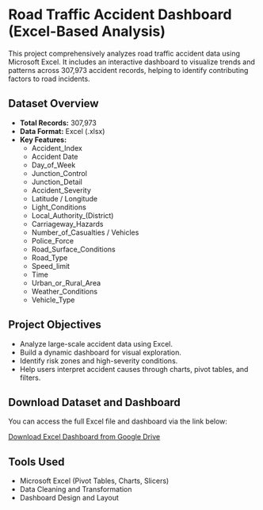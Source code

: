 # Road Traffic Accident Dashboard (Excel-Based Analysis)

This project comprehensively analyzes road traffic accident data using Microsoft Excel. It includes an interactive dashboard to visualize trends and patterns across 307,973 accident records, helping to identify contributing factors to road incidents.

## Dataset Overview

- **Total Records:** 307,973
- **Data Format:** Excel (.xlsx)
- **Key Features:**
  - Accident_Index  
  - Accident Date  
  - Day_of_Week  
  - Junction_Control  
  - Junction_Detail  
  - Accident_Severity  
  - Latitude / Longitude  
  - Light_Conditions  
  - Local_Authority_(District)  
  - Carriageway_Hazards  
  - Number_of_Casualties / Vehicles  
  - Police_Force  
  - Road_Surface_Conditions  
  - Road_Type  
  - Speed_limit  
  - Time  
  - Urban_or_Rural_Area  
  - Weather_Conditions  
  - Vehicle_Type  

## Project Objectives

- Analyze large-scale accident data using Excel.
- Build a dynamic dashboard for visual exploration.
- Identify risk zones and high-severity conditions.
- Help users interpret accident causes through charts, pivot tables, and filters.

## Download Dataset and Dashboard

You can access the full Excel file and dashboard via the link below:

[Download Excel Dashboard from Google Drive](https://docs.google.com/spreadsheets/d/1FTHRFt-av7G3NRU9vFBBVoguy0384VLI/edit?usp=sharing&ouid=117597815968246858691&rtpof=true&sd=true)

## Tools Used

- Microsoft Excel (Pivot Tables, Charts, Slicers)
- Data Cleaning and Transformation
- Dashboard Design and Layout



